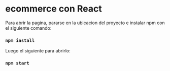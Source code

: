 # ecommerce con React

Para abrir la pagina, pararse en la ubicacion del proyecto e instalar npm con el siguiente comando:

### `npm install`

Luego el siguiente para abrirlo:

### `npm start`